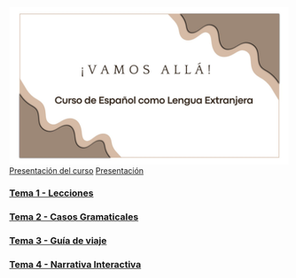 ![Portada](./00-Introduccion/img/portada.jpg)
[Presentación del curso](//00-Introduccion/README.md)
<a href="/00-Introduccion/dist/Presentacion.pdf" target="_blank">Presentación</a>
### [Tema 1 - Lecciones](/01-Lecciones/)
### [Tema 2 - Casos Gramaticales](/02-Casos-Gramaticales/)
### [Tema 3 - Guía de viaje](/03-Guia%20de%20viaje/)
### [Tema 4 - Narrativa Interactiva](/04-Narrativa%20Interactiva/)